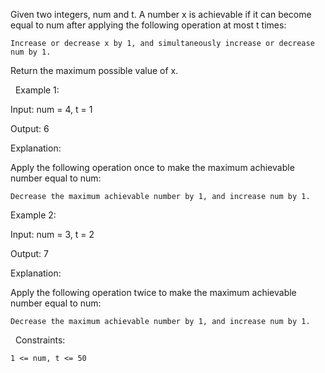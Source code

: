 Given two integers, num and t. A number x is achievable if it can become equal to num after applying the following operation at most t times:


	Increase or decrease x by 1, and simultaneously increase or decrease num by 1.


Return the maximum possible value of x.

 
Example 1:


Input: num = 4, t = 1

Output: 6

Explanation:

Apply the following operation once to make the maximum achievable number equal to num:


	Decrease the maximum achievable number by 1, and increase num by 1.



Example 2:


Input: num = 3, t = 2

Output: 7

Explanation:

Apply the following operation twice to make the maximum achievable number equal to num:


	Decrease the maximum achievable number by 1, and increase num by 1.



 
Constraints:


	1 <= num, t <= 50

